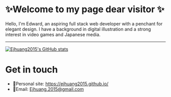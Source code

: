 # ✨Welcome to my page dear visitor ✨

Hello, I'm Edward, an aspiring full stack web developer with a penchant for elegant design. I have a background in digital illustration and a strong interest in video games and Japanese media.

---

[![Ejhuang2015's GitHub stats](https://github-readme-stats.vercel.app/api?username=ejhuang2015&show_icons=true&title_color=EEFFFB&bg_color=10,B8DCC0,7FB1B8,64647E&text_color=163A54&icon_color=80FBF2)](https://github.com/ejhuang2015/github-readme-stats)
# Get in touch
- 🔗Personal site: <https://ejhuang2015.github.io/>
- 📧Email: <Ejhuang.2015@gmail.com>
